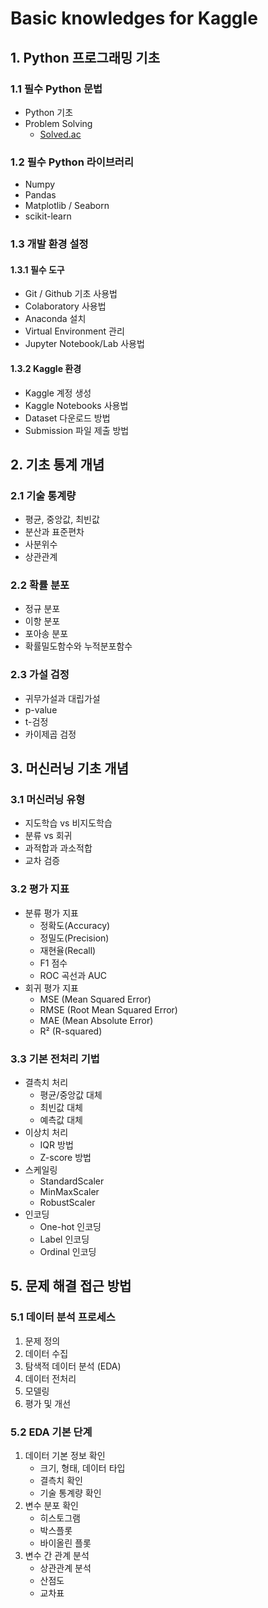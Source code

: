 # Basic knowledges for Kaggle

## 1. Python 프로그래밍 기초

### 1.1 필수 Python 문법

- Python 기초
- Problem Solving
	- [Solved.ac](2025-1-2-2)
### 1.2 필수 Python 라이브러리
- Numpy
- Pandas
- Matplotlib / Seaborn
- scikit-learn

### 1.3 개발 환경 설정

#### 1.3.1 필수 도구
- Git / Github 기초 사용법
- Colaboratory 사용법
- Anaconda 설치
- Virtual Environment 관리
- Jupyter Notebook/Lab 사용법
#### 1.3.2 Kaggle 환경
- Kaggle 계정 생성
- Kaggle Notebooks 사용법
- Dataset 다운로드 방법
- Submission 파일 제출 방법

## 2. 기초 통계 개념

### 2.1 기술 통계량
- 평균, 중앙값, 최빈값
- 분산과 표준편차
- 사분위수
- 상관관계

### 2.2 확률 분포
- 정규 분포
- 이항 분포
- 포아송 분포
- 확률밀도함수와 누적분포함수

### 2.3 가설 검정
- 귀무가설과 대립가설
- p-value
- t-검정
- 카이제곱 검정
## 3. 머신러닝 기초 개념

### 3.1 머신러닝 유형
- 지도학습 vs 비지도학습
- 분류 vs 회귀
- 과적합과 과소적합
- 교차 검증

### 3.2 평가 지표
- 분류 평가 지표
  - 정확도(Accuracy)
  - 정밀도(Precision)
  - 재현율(Recall)
  - F1 점수
  - ROC 곡선과 AUC
- 회귀 평가 지표
  - MSE (Mean Squared Error)
  - RMSE (Root Mean Squared Error)
  - MAE (Mean Absolute Error)
  - R² (R-squared)

### 3.3 기본 전처리 기법
- 결측치 처리
  - 평균/중앙값 대체
  - 최빈값 대체
  - 예측값 대체
- 이상치 처리
  - IQR 방법
  - Z-score 방법
- 스케일링
  - StandardScaler
  - MinMaxScaler
  - RobustScaler
- 인코딩
  - One-hot 인코딩
  - Label 인코딩
  - Ordinal 인코딩

## 5. 문제 해결 접근 방법

### 5.1 데이터 분석 프로세스
1. 문제 정의
2. 데이터 수집
3. 탐색적 데이터 분석 (EDA)
4. 데이터 전처리
5. 모델링
6. 평가 및 개선

### 5.2 EDA 기본 단계
1. 데이터 기본 정보 확인
   - 크기, 형태, 데이터 타입
   - 결측치 확인
   - 기술 통계량 확인
2. 변수 분포 확인
   - 히스토그램
   - 박스플롯
   - 바이올린 플롯
3. 변수 간 관계 분석
   - 상관관계 분석
   - 산점도
   - 교차표
